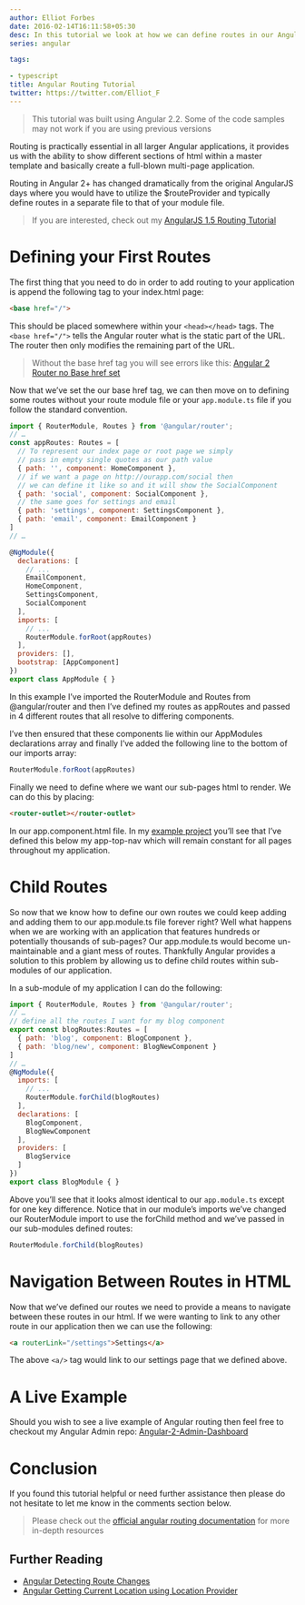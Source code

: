 ```yaml
---
author: Elliot Forbes
date: 2016-02-14T16:11:58+05:30
desc: In this tutorial we look at how we can define routes in our Angular applications.
series: angular

tags:

- typescript
title: Angular Routing Tutorial
twitter: https://twitter.com/Elliot_F
---
```


> This tutorial was built using Angular 2.2. Some of the code samples may not work if you are using previous versions

Routing is practically essential in all larger Angular applications, it provides us with the ability to show different sections of html within a master template and basically create a full-blown multi-page application.

Routing in Angular 2+ has changed dramatically from the original AngularJS days where you would have to utilize the $routeProvider and typically define routes in a separate file to that of your module file.

> If you are interested, check out my [AngularJS 1.5 Routing Tutorial](https://tutorialedge.net/angularjs-template-tutorial-ng-view)

# Defining your First Routes

The first thing that you need to do in order to add routing to your application is append the following tag to your index.html page:

```html
<base href="/">
```

This should be placed somewhere within your `<head></head>` tags. The `<base href="/">` tells the Angular router what is the static part of the URL. The router then only modifies the remaining part of the URL.

> Without the base href tag you will see errors like this: <a href="http://stackoverflow.com/questions/34535163/angular-2-router-no-base-href-set">Angular 2 Router no Base href set</a>

Now that we’ve set the our base href tag, we can then move on to defining some routes without your route module file or your `app.module.ts` file if you follow the standard convention.

```js
import { RouterModule, Routes } from '@angular/router';
// …
const appRoutes: Routes = [
  // To represent our index page or root page we simply
  // pass in empty single quotes as our path value
  { path: '', component: HomeComponent },
  // if we want a page on http://ourapp.com/social then 
  // we can define it like so and it will show the SocialComponent 
  { path: 'social', component: SocialComponent },
  // the same goes for settings and email
  { path: 'settings', component: SettingsComponent },
  { path: 'email', component: EmailComponent }
]
// …

@NgModule({
  declarations: [
    // ...
    EmailComponent,
    HomeComponent,
    SettingsComponent,
    SocialComponent
  ],
  imports: [
    // ...
    RouterModule.forRoot(appRoutes)
  ],
  providers: [],
  bootstrap: [AppComponent]
})
export class AppModule { }
```
 
In this example I’ve imported the RouterModule and Routes from @angular/router and then I’ve defined my routes as appRoutes and passed in 4 different routes that all resolve to differing components.

I’ve then ensured that these components lie within our AppModules declarations array and finally I’ve added the following line to the bottom of our imports array:

```ts
RouterModule.forRoot(appRoutes)
```

Finally we need to define where we want our sub-pages html to render. We can do this by placing:

```html
<router-outlet></router-outlet>
```

In our app.component.html file. In my [example project](https://github.com/elliotforbes/angular-2-admin/blob/master/src/app/app.component.html) you’ll see that I’ve defined this below my app-top-nav which will remain constant for all pages throughout my application. 

# Child Routes

So now that we know how to define our own routes we could keep adding and adding them to our app.module.ts file forever right? Well what happens when we are working with an application that features hundreds or potentially thousands of sub-pages? Our app.module.ts would become un-maintainable and a giant mess of routes. Thankfully Angular provides a solution to this problem by allowing us to define child routes within sub-modules of our application.

In a sub-module of my application I can do the following:

```js
import { RouterModule, Routes } from '@angular/router';
// …
// define all the routes I want for my blog component
export const blogRoutes:Routes = [
  { path: 'blog', component: BlogComponent },
  { path: 'blog/new', component: BlogNewComponent }
]
// …
@NgModule({
  imports: [
    // ...
    RouterModule.forChild(blogRoutes)
  ],
  declarations: [
    BlogComponent,
    BlogNewComponent
  ],
  providers: [
    BlogService
  ]
})
export class BlogModule { }
```

Above you’ll see that it looks almost identical to our `app.module.ts` except for one key difference. Notice that in our module’s imports we’ve changed our RouterModule import to use the forChild method and we’ve passed in our sub-modules defined routes:

```ts
RouterModule.forChild(blogRoutes)
```

# Navigation Between Routes in HTML

Now that we’ve defined our routes we need to provide a means to navigate between these routes in our html. If we were wanting to link to any other route in our application then we can use the following:

```html
<a routerLink="/settings">Settings</a>
```

The above `<a/>` tag would link to our settings page that we defined above.

# A Live Example

Should you wish to see a live example of Angular routing then feel free to checkout my Angular Admin repo: [Angular-2-Admin-Dashboard](https://github.com/elliotforbes/angular-2-admin.git)

# Conclusion

If you found this tutorial helpful or need further assistance then please do not hesitate to let me know in the comments section below. 

> Please check out the <a href="https://angular.io/docs/ts/latest/guide/router.html">official angular routing documentation</a> for more in-depth resources

## Further Reading

* [Angular Detecting Route Changes](/typescript/angular/angular-detecting-route-changes/)
* [Angular Getting Current Location using Location Provider](/typescript/angular/angular-get-current-route-location/)